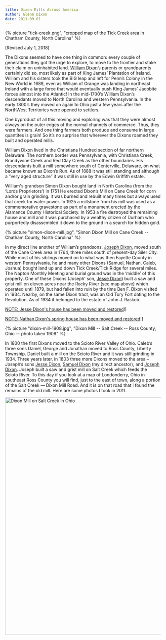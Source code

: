 ```yaml
---
title: Dixon Mills Across America
author: Glenn Dixon
date: 2011-09-01
---
```

{% picture "tick-creek.png", "cropped map of the Tick Creek area in Chatham County, North Carolina" %}

[Revised July 1, 2018]

The Dixons seemed to have one thing in common: every couple of generations they got the urge to explore, to move to the frontier and stake their claim on uninhabited land. [William Dixon][1]’s parents or grandparents certainly did so, most likely as part of King James’ Plantation of Ireland. William and his sisters took the BIG leap and left for Penn’s Colony in the New World in 1689, even as William of Orange was landing in northeast Ireland with a large force that would eventually push King James’ Jacobite forces almost into the Atlantic! In the mid-1700’s William Dixon’s descendants moved to North Carolina and western Pennsylvania. In the early 1800’s they moved on again to Ohio just a few years after the NorthWest Territories were opened to settlers.

One byproduct of all this moving and exploring was that they were almost always on the outer edges of the normal channels of commerce. Thus, they were farmers. And one thing farmers both produce and consume in large quantites is grain! So it’s no surprise that wherever the Dixons roamed they built and operated mills.

William Dixon lived in the Christiana Hundred section of far northern Delaware. The northern border was Pennsylvania, with Christiana Creek, Brandywine Creek and Red Clay Creek as the other boundaries. His descendants built a mill somewhere south of Centerville, Delaware, on what became known as Dixon’s Run. As of 1888 it was still standing and although a “very aged structure” it was still in use by the Edwin Griffith estate.

William's grandson Simon Dixon bought land in North Carolina (from the ‘Lords Proprietors’) in 1751 He erected Dixon’s Mill on Cane Creek for corn and/or grain grinding. It was burned and rebuilt many times but always used that creek for water power. In 1925 a millstone from his mill was used as a commemorative gravestone as part of a monument erected by the Alamance County Historical Society. In 1953 a fire destroyed the remaining house and mill and it was purchased by a wealthy citizen of Durham who purportedly disassembled it down to the ground in a search for hidden gold.

{% picture "simon-dixon-mill.jpg", "Simon Dixon Mill on Cane Creek -- Chatham County, North Carolina" %}

In my direct line another of William’s grandsons, [Joseph Dixon][2], moved south of the Cane Creek area in 1764, three miles south of present-day Siler City. While most of his siblings moved on to what was then Fayette County in western Pennsylvania, he and many other Dixons (Samuel, Nathan, Caleb, Joshua) bought land up and down Tick Creek/Tick Ridge for several miles. The Napton Monthly Meeting and burial ground was in the ‘middle’ of this property. One of these Dixons (Joseph' son, [Jesse Dixon][3]) built a saw and grist mill on eleven acres near the Rocky River (see map above) which operated until 1879, but had fallen into ruin by the time Ben F. Dixon visited in 1934. Nearby, on the same Dixon tract, was an Old Tory Fort dating to the Revolution. As of 1934 it belonged to the estate of John J. Raskob.

[NOTE: Jesse Dixon's house has been moved and restored][4]!]

[NOTE: Nathan Dixon's spring house has been moved and restored][5]!]

{% picture "dixon-mill-1908.jpg", "Dixon Mill -- Salt Creek -- Ross County, Ohio -- photo taken 1908" %}

In 1800 the first Dixons moved to the Scioto River Valley of Ohio. Caleb’s three sons Daniel, George and Jonathan moved to Ross County, Liberty Township. Daniel built a mill on the Scioto River and it was still grinding in 1934. Three years later, in 1803 three more Dixons moved to the area – Joseph’s sons [Jesse Dixon][3], [Samuel Dixon][6] (my direct ancestor), and [Joseph Dixon][7]. Joseph built a saw and grist mill on Salt Creek which feeds the Scioto River. To this day if you look at a map of Londonderry, Ohio in southeast Ross County you will find, just to the east of town, along a portion of the Salt Creek — Dixon Mill Road. And it is on that road that I found the remains of the old mill. Here are some photos I took in 2011.

<a data-flickr-embed="true" data-header="true" data-footer="true"  href="https://www.flickr.com/photos/djtrashy/albums/72157653247461589" title="Ohio - Salt Creek - Dixon Mill"><img src="https://live.staticflickr.com/8879/17620816383_7192292085_b.jpg" width="1024" height="768" alt="Dixon Mill on Salt Creek in Ohio"></a><script async src="//embedr.flickr.com/assets/client-code.js" charset="utf-8"></script>

 [1]: https://www.wikitree.com/wiki/Dixon-357
 [2]: https://www.wikitree.com/wiki/Dixon-1123
 [3]: https://www.wikitree.com/wiki/Dixon-1124
 [4]: http://pattersonhistoryproject.com/www.pattersonhistoryproject.com/Jesse_Dixon.html
 [5]: http://pattersonhistoryproject.com/www.pattersonhistoryproject.com/Nathan_Dixon.html
 [6]: https://www.wikitree.com/wiki/Dixon-1106
 [7]: https://www.wikitree.com/wiki/Dixon-1125